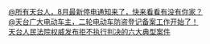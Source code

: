   
[@所有天台人，8月最新停电通知来了，快来看看有没有你家？](http://www.dianyue.me/archives/143/h36dl52mx5r7qv9t/)  
[@天台广大电动车主，二轮电动车防盗登记备案工作开始了！](http://www.dianyue.me/archives/009/pa4g00faqnei4x4m/)  
[天台人民法院权威发布拒不执行判决的六大典型案件](http://www.dianyue.me/archives/976/hyik1kkteiv9z5jp/)